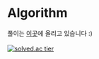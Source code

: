 # Algorithm
풀이는 [이곳](https://velog.io/@1eq0/series/알고리즘)에 올리고 있습니다 :) <br />
<br />
[![solved.ac tier](http://mazassumnida.wtf/api/v2/generate_badge?boj=1_0)](https://solved.ac/1_0)
